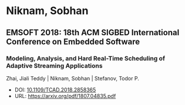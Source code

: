 # Niknam, Sobhan

## EMSOFT 2018: 18th ACM SIGBED International Conference on Embedded Software

### Modeling, Analysis, and Hard Real-Time Scheduling of Adaptive Streaming Applications
Zhai, Jiali Teddy | Niknam, Sobhan | Stefanov, Todor P.
* DOI: [10.1109/TCAD.2018.2858365](https://doi.org/10.1109/TCAD.2018.2858365)
* URL: <https://arxiv.org/pdf/1807.04835.pdf>

